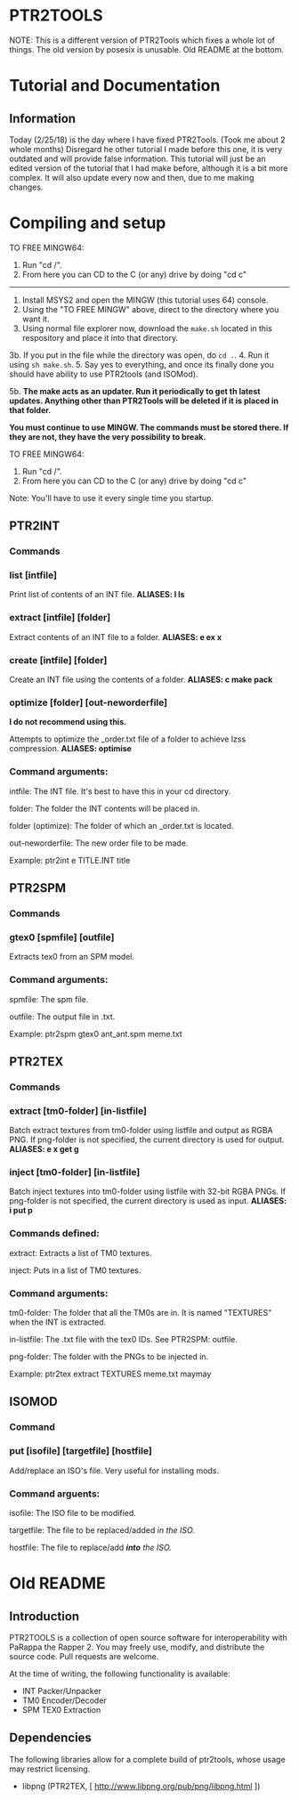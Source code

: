# PTR2TOOLS
NOTE: This is a different version of PTR2Tools which fixes a whole lot of things.
The old version by posesix is unusable.
Old README at the bottom.

# Tutorial and Documentation

## Information

Today (2/25/18) is the day where I have fixed PTR2Tools. (Took me about 2 whole months)
Disregard he other tutorial I made before this one, it is very outdated and will provide false information.
This tutorial will just be an edited version of the tutorial that I had make before, although it is a bit more complex.
It will also update every now and then, due to me making changes.
 
# Compiling and setup
TO FREE MINGW64:
1. Run "cd /".
2. From here you can CD to the C (or any) drive by doing "cd c"

---
1. Install MSYS2 and open the MINGW (this tutorial uses 64) console.
2. Using the "TO FREE MINGW" above, direct to the directory where you want it.
3. Using normal file explorer now, download the `make.sh` located in this respository and place it into that directory.

3b. If you put in the file while the directory was open, do `cd .`.
4. Run it using `sh make.sh`.
5. Say yes to everything, and once its finally done you should have ability to use PTR2tools (and ISOMod).

5b. **The make acts as an updater. Run it periodically to get th latest updates. Anything other than PTR2Tools will be deleted if it is placed in that folder.**

**You must continue to use MINGW. The commands must be stored there. If they are not, they have the very possibility to break.**

TO FREE MINGW64:
1. Run "cd /".
2. From here you can CD to the C (or any) drive by doing "cd c"

Note: You'll have to use it every single time you startup.
## PTR2INT
### Commands
### list [intfile]
   Print list of contents of an INT file.
   **ALIASES: l ls**
### extract [intfile] [folder]
   Extract contents of an INT file to a folder.
   **ALIASES: e ex x**
### create [intfile] [folder]
   Create an INT file using the contents of a folder.
   **ALIASES: c make pack**
### optimize [folder] [out-neworderfile]
   **I do not recommend using this.**

   Attempts to optimize the \_order.txt file of a folder to achieve lzss compression.
   **ALIASES: optimise**
### Command arguments:
intfile: The INT file. It's best to have this in your cd directory.

folder: The folder the INT contents will be placed in.

folder (optimize): The folder of which an \_order.txt is located.

out-neworderfile: The new order file to be made.

Example: ptr2int e TITLE.INT title
## PTR2SPM
### Commands
### gtex0 [spmfile] [outfile]
   Extracts tex0 from an SPM model.
### Command arguments:
spmfile: The spm file.

outfile: The output file in .txt.

Example: ptr2spm gtex0 ant_ant.spm meme.txt
## PTR2TEX
### Commands
### extract [tm0-folder] [in-listfile] <png-folder>
   Batch extract textures from tm0-folder using listfile and output as RGBA PNG.
     If png-folder is not specified, the current directory is used for output.
   **ALIASES: e x get g**
### inject [tm0-folder] [in-listfile] <png-folder>
   Batch inject textures into tm0-folder using listfile with 32-bit RGBA PNGs.
     If png-folder is not specified, the current directory is used as input.
   **ALIASES: i put p**
### Commands defined:

extract: Extracts a list of TM0 textures.

inject: Puts in a list of TM0 textures.
### Command arguments:
tm0-folder: The folder that all the TM0s are in. It is named "TEXTURES" when the INT is extracted.

in-listfile: The .txt file with the tex0 IDs. See PTR2SPM: outfile.

png-folder: The folder with the PNGs to be injected in.

Example: ptr2tex extract TEXTURES meme.txt maymay
## ISOMOD
### Command
### put [isofile] [targetfile] [hostfile]
   Add/replace an ISO's file. Very useful for installing mods.
### Command arguents:
isofile: The ISO file to be modified.

targetfile: The file to be replaced/added *in the ISO.*

hostfile: The file to replace/add ***into*** *the ISO.*

# Old README
## Introduction

PTR2TOOLS is a collection of open source software for interoperability with PaRappa the Rapper 2. You may freely use, modify, and distribute the source code. Pull requests are welcome.

At the time of writing, the following functionality is available:
- INT Packer/Unpacker
- TM0 Encoder/Decoder
- SPM TEX0 Extraction

## Dependencies

The following libraries allow for a complete build of ptr2tools, whose usage may restrict licensing.
- libpng (PTR2TEX, [ http://www.libpng.org/pub/png/libpng.html ])
